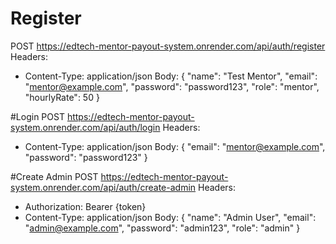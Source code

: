 # Register
POST https://edtech-mentor-payout-system.onrender.com/api/auth/register
Headers:
- Content-Type: application/json
Body:
{
    "name": "Test Mentor",
    "email": "mentor@example.com",
    "password": "password123",
    "role": "mentor",
    "hourlyRate": 50
}

#Login
POST https://edtech-mentor-payout-system.onrender.com/api/auth/login
Headers:
- Content-Type: application/json
Body:
{
    "email": "mentor@example.com",
    "password": "password123"
}

#Create Admin
POST https://edtech-mentor-payout-system.onrender.com/api/auth/create-admin
Headers:
- Authorization: Bearer {token}
- Content-Type: application/json
Body:
{
    "name": "Admin User",
    "email": "admin@example.com",
    "password": "admin123",
    "role": "admin"
}